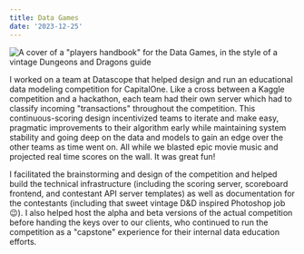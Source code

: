 ```yaml
---
title: Data Games
date: '2023-12-25'
---
```


<script>
import "../project.css";
import img from '$lib/images/players_handbook_cover.png'
import pdf from '$lib/documents/datascope-Capital1_DataGames_Case_Study.pdf'
import DocLinkIcon from '@iconify/icons-fluent/document-link-16-regular'
import IconButton from '$lib/components/iconbutton.svelte'
</script>

<img class="mb-2 md:ml-8 md:w-96 md:float-right" src={img} alt='A cover of a "players handbook" for the Data Games, in the style of a vintage Dungeons and Dragons guide' />

I worked on a team at Datascope that helped design and run an educational data modeling competition for CapitalOne. Like a cross between a Kaggle competition and a hackathon, each team had their own server which had to classify incoming "transactions" throughout the competition. This continuous-scoring design incentivized teams to iterate and make easy, pragmatic improvements to their algorithm early while maintaining system stability and going deep on the data and models to gain an edge over the other teams as time went on. All while we blasted epic movie music and projected real time scores on the wall. It was great fun!

I facilitated the brainstorming and design of the competition and helped build the technical infrastructure (including the scoring server, scoreboard frontend, and contestant API server templates) as well as documentation for the contestants (including that sweet vintage D&D inspired Photoshop job 😉). I also helped host the alpha and beta versions of the actual competition before handing the keys over to our clients, who continued to run the competition as a "capstone" experience for their internal data education efforts.

<IconButton href={pdf} icon={DocLinkIcon} text='Read more about the project in a case study'/>